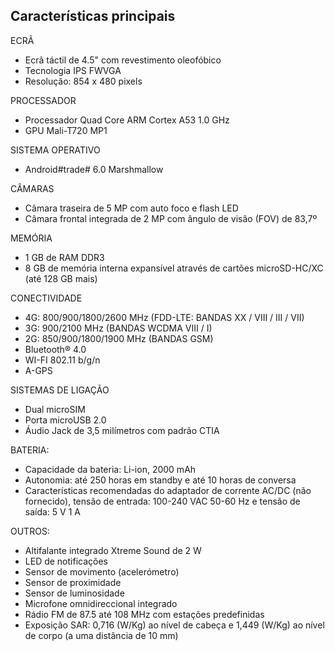 ## Características principais

ECRÃ
- Ecrã táctil de 4.5" com revestimento oleofóbico
- Tecnologia IPS FWVGA
- Resolução: 854 x 480 pixels

PROCESSADOR
- Processador Quad Core ARM Cortex A53 1.0 GHz 
- GPU Mali-T720 MP1

SISTEMA OPERATIVO
-  Android#trade# 6.0 Marshmallow

CÂMARAS
- Câmara traseira de 5 MP com auto foco e flash LED
- Câmara frontal integrada de 2 MP com ângulo de visão (FOV) de 83,7º

MEMÓRIA
- 1 GB de RAM DDR3
- 8 GB de memória interna expansível através de cartões microSD-HC/XC (até 128 GB mais)

CONECTIVIDADE
- 4G: 800/900/1800/2600 MHz (FDD-LTE: BANDAS XX / VIII / III / VII)
- 3G:  900/2100 MHz (BANDAS WCDMA VIII / I)
- 2G: 850/900/1800/1900 MHz (BANDAS GSM)
- Bluetooth® 4.0
- WI-FI 802.11 b/g/n
- A-GPS

SISTEMAS DE LIGAÇÃO
- Dual microSIM
- Porta microUSB 2.0
- Áudio Jack de 3,5 milímetros com padrão CTIA

BATERIA:
- Capacidade da bateria: Li-ion, 2000 mAh
- Autonomia: até 250 horas em standby e até 10 horas de conversa
- Características recomendadas do adaptador de corrente AC/DC (não fornecido), tensão de entrada: 100-240 VAC 50-60 Hz e tensão de saída: 5 V 1 A

OUTROS:
- Altifalante integrado Xtreme Sound de 2 W
- LED de notificações
- Sensor de movimento (acelerómetro)
- Sensor de proximidade
- Sensor de luminosidade
- Microfone omnidireccional integrado
- Rádio FM de 87.5 até 108 MHz com estações predefinidas
- Exposição SAR: 0,716 (W/Kg) ao nível de cabeça e 1,449 (W/Kg) ao nível de corpo (a uma distância de 10 mm)

